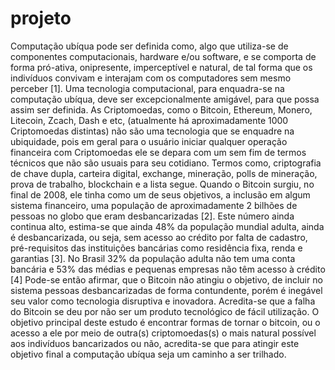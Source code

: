 # projeto
Computação ubíqua pode ser definida como, algo que utiliza-se de componentes computacionais, hardware e/ou software, e se comporta de forma pró-ativa, onipresente, imperceptível e natural, de tal forma que os indivíduos convivam e interajam com os computadores sem mesmo perceber [1]. Uma tecnologia computacional, para enquadra-se na computação ubíqua, deve ser excepcionalmente amigável, para que possa assim ser definida.  As Criptomoedas, como o Bitcoin, Ethereum, Monero, Litecoin, Zcach, Dash e etc, (atualmente há aproximadamente 1000 Criptomoedas distintas) não são uma tecnologia que se enquadre na ubiquidade, pois em geral para o usuário iniciar qualquer operação financeira com Criptomoedas ele se depara com um sem fim de termos técnicos que não são usuais para seu cotidiano. Termos como, criptografia de chave dupla, carteira digital, exchange, mineração, polls de mineração, prova de trabalho, blockchain e a lista segue. Quando o Bitcoin surgiu, no final de 2008, ele tinha como um de seus objetivos, a inclusão em algum sistema financeiro, uma população de aproximadamente 2 bilhões de pessoas no globo que eram desbancarizadas [2]. Este número ainda continua alto, estima-se que ainda 48% da população mundial adulta, ainda é desbancarizada, ou seja, sem acesso ao crédito por falta de cadastro, pré-requisitos das instituições bancárias como residência fixa, renda e garantias [3]. No Brasil 32% da população adulta não tem uma conta bancária e 53% das médias e pequenas empresas não têm acesso à crédito [4] Pode-se então afirmar, que o Bitcoin não atingiu o objetivo, de incluir no sistema pessoas desbancarizadas de forma contundente, porém é inegável seu valor como tecnologia disruptiva e inovadora. Acredita-se que a falha do Bitcoin se deu por não ser um produto tecnológico de fácil utilização. O objetivo principal deste estudo é encontrar formas de tornar o bitcoin, ou o acesso a ele por meio de outra(s) criptomoedas(s) o mais natural possível aos indivíduos bancarizados ou não, acredita-se que para atingir este objetivo final a computação ubíqua seja um caminho a ser trilhado.

